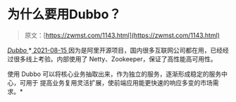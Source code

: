 <!--yml
category: 未分类
date: 0001-01-01 00:00:00
--->

# 为什么要用Dubbo？

> 原文：[https://zwmst.com/1143.html](https://zwmst.com/1143.html)

   [ *Dubbo* ](https://zwmst.com/dubbo)*[ <time datetime="2021-08-15T10:35:31+08:00"> 2021-08-15 </time> ](https://zwmst.com/1143.html)  因为是阿里开源项目，国内很多互联网公司都在用，已经经过很多线上考验。内部使用了 Netty、Zookeeper，保证了高性能高可用性。

使用 Dubbo 可以将核心业务抽取出来，作为独立的服务，逐渐形成稳定的服务中心，可用于 提高业务复用灵活扩展，使前端应用能更快速的响应多变的市场需求。*